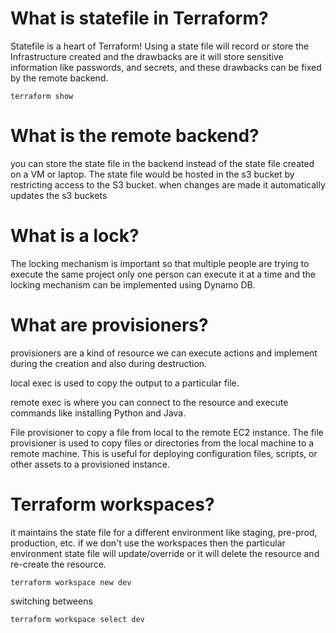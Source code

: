 # What is statefile in Terraform?
Statefile is a heart of Terraform! Using a state file will record or store the Infrastructure created and the drawbacks are it will store sensitive information like passwords, and secrets, and these drawbacks can be fixed by the remote backend.
```
terraform show
```

# What is the remote backend?
you can store the state file in the backend instead of the state file created on a VM or laptop. The state file would be hosted in the s3 bucket by restricting access to the S3 bucket. when changes are made it automatically updates the s3 buckets

# What is a lock?
The locking mechanism is important so that multiple people are trying to execute the same project only one person can execute it at a time and the locking mechanism can be implemented using Dynamo DB.
# What are provisioners?
provisioners are a kind of resource we can execute actions and implement during the creation and also during destruction.

local exec is used to copy the output to a particular file.

remote exec is where you can connect to the resource and execute commands like installing Python and Java.

File provisioner to copy a file from local to the remote EC2 instance. The file provisioner is used to copy files or directories from the local machine to a remote machine. This is useful for deploying configuration files, scripts, or other assets to a provisioned instance.

# Terraform workspaces?
it maintains the state file for a different environment like staging, pre-prod, production, etc. if we don't use the workspaces then the particular environment state file will update/override or it will delete the resource and re-create the resource.

```
terraform workspace new dev
```
switching betweens
```
terraform workspace select dev
```
